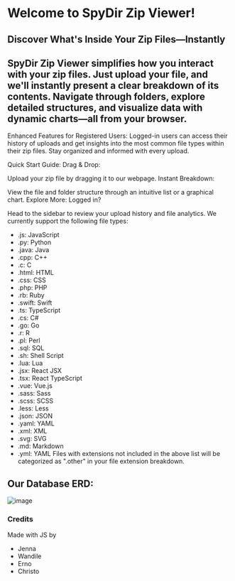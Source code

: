 # Welcome to SpyDir Zip Viewer!
## Discover What's Inside Your Zip Files—Instantly
## SpyDir Zip Viewer simplifies how you interact with your zip files. Just upload your file, and we'll instantly present a clear breakdown of its contents. Navigate through folders, explore detailed structures, and visualize data with dynamic charts—all from your browser.

Enhanced Features for Registered Users:
Logged-in users can access their history of uploads and get insights into the most common file types within their zip files. Stay organized and informed with every upload.

Quick Start Guide:
Drag & Drop:

Upload your zip file by dragging it to our webpage.
Instant Breakdown:

View the file and folder structure through an intuitive list or a graphical chart.
Explore More: Logged in?

Head to the sidebar to review your upload history and file analytics.
We currently support the following file types:
- .js: JavaScript
- .py: Python
- .java: Java
- .cpp: C++
- .c: C
- .html: HTML
- .css: CSS
- .php: PHP
- .rb: Ruby
- .swift: Swift
- .ts: TypeScript
- .cs: C#
- .go: Go
- .r: R
- .pl: Perl
- .sql: SQL
- .sh: Shell Script
- .lua: Lua
- .jsx: React JSX
- .tsx: React TypeScript
- .vue: Vue.js
- .sass: Sass
- .scss: SCSS
- .less: Less
- .json: JSON
- .yaml: YAML
- .xml: XML
- .svg: SVG
- .md: Markdown
- .yml: YAML
Files with extensions not included in the above list will be categorized as ".other" in your file extension breakdown.

## Our Database ERD:
![image](https://github.com/SpyDir-BBD/SpyDir/assets/125252284/37cdeb27-58a1-4c86-a0ab-c444530b67a7)

### Credits
Made with JS by
- Jenna
- Wandile
- Erno
- Christo
